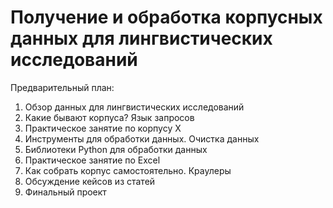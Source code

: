 # Получение и обработка корпусных данных для лингвистических исследований

Предварительный план: 
1. Обзор данных для лингвистических исследований
2. Какие бывают корпуса? Язык запросов
3. Практическое занятие по корпусу X
4. Инструменты для обработки данных. Очистка данных
5. Библиотеки Python для обработки данных
6. Практическое занятие по Excel
7. Как собрать корпус самостоятельно. Краулеры
8. Обсуждение кейсов из статей
9. Финальный проект
